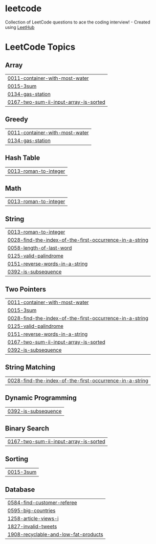 # leetcode
Collection of LeetCode questions to ace the coding interview! - Created using [LeetHub](https://github.com/QasimWani/LeetHub)

<!---LeetCode Topics Start-->
# LeetCode Topics
## Array
|  |
| ------- |
| [0011-container-with-most-water](https://github.com/omer-kirac/leetcode/tree/master/0011-container-with-most-water) |
| [0015-3sum](https://github.com/omer-kirac/leetcode/tree/master/0015-3sum) |
| [0134-gas-station](https://github.com/omer-kirac/leetcode/tree/master/0134-gas-station) |
| [0167-two-sum-ii-input-array-is-sorted](https://github.com/omer-kirac/leetcode/tree/master/0167-two-sum-ii-input-array-is-sorted) |
## Greedy
|  |
| ------- |
| [0011-container-with-most-water](https://github.com/omer-kirac/leetcode/tree/master/0011-container-with-most-water) |
| [0134-gas-station](https://github.com/omer-kirac/leetcode/tree/master/0134-gas-station) |
## Hash Table
|  |
| ------- |
| [0013-roman-to-integer](https://github.com/omer-kirac/leetcode/tree/master/0013-roman-to-integer) |
## Math
|  |
| ------- |
| [0013-roman-to-integer](https://github.com/omer-kirac/leetcode/tree/master/0013-roman-to-integer) |
## String
|  |
| ------- |
| [0013-roman-to-integer](https://github.com/omer-kirac/leetcode/tree/master/0013-roman-to-integer) |
| [0028-find-the-index-of-the-first-occurrence-in-a-string](https://github.com/omer-kirac/leetcode/tree/master/0028-find-the-index-of-the-first-occurrence-in-a-string) |
| [0058-length-of-last-word](https://github.com/omer-kirac/leetcode/tree/master/0058-length-of-last-word) |
| [0125-valid-palindrome](https://github.com/omer-kirac/leetcode/tree/master/0125-valid-palindrome) |
| [0151-reverse-words-in-a-string](https://github.com/omer-kirac/leetcode/tree/master/0151-reverse-words-in-a-string) |
| [0392-is-subsequence](https://github.com/omer-kirac/leetcode/tree/master/0392-is-subsequence) |
## Two Pointers
|  |
| ------- |
| [0011-container-with-most-water](https://github.com/omer-kirac/leetcode/tree/master/0011-container-with-most-water) |
| [0015-3sum](https://github.com/omer-kirac/leetcode/tree/master/0015-3sum) |
| [0028-find-the-index-of-the-first-occurrence-in-a-string](https://github.com/omer-kirac/leetcode/tree/master/0028-find-the-index-of-the-first-occurrence-in-a-string) |
| [0125-valid-palindrome](https://github.com/omer-kirac/leetcode/tree/master/0125-valid-palindrome) |
| [0151-reverse-words-in-a-string](https://github.com/omer-kirac/leetcode/tree/master/0151-reverse-words-in-a-string) |
| [0167-two-sum-ii-input-array-is-sorted](https://github.com/omer-kirac/leetcode/tree/master/0167-two-sum-ii-input-array-is-sorted) |
| [0392-is-subsequence](https://github.com/omer-kirac/leetcode/tree/master/0392-is-subsequence) |
## String Matching
|  |
| ------- |
| [0028-find-the-index-of-the-first-occurrence-in-a-string](https://github.com/omer-kirac/leetcode/tree/master/0028-find-the-index-of-the-first-occurrence-in-a-string) |
## Dynamic Programming
|  |
| ------- |
| [0392-is-subsequence](https://github.com/omer-kirac/leetcode/tree/master/0392-is-subsequence) |
## Binary Search
|  |
| ------- |
| [0167-two-sum-ii-input-array-is-sorted](https://github.com/omer-kirac/leetcode/tree/master/0167-two-sum-ii-input-array-is-sorted) |
## Sorting
|  |
| ------- |
| [0015-3sum](https://github.com/omer-kirac/leetcode/tree/master/0015-3sum) |
## Database
|  |
| ------- |
| [0584-find-customer-referee](https://github.com/omer-kirac/leetcode/tree/master/0584-find-customer-referee) |
| [0595-big-countries](https://github.com/omer-kirac/leetcode/tree/master/0595-big-countries) |
| [1258-article-views-i](https://github.com/omer-kirac/leetcode/tree/master/1258-article-views-i) |
| [1827-invalid-tweets](https://github.com/omer-kirac/leetcode/tree/master/1827-invalid-tweets) |
| [1908-recyclable-and-low-fat-products](https://github.com/omer-kirac/leetcode/tree/master/1908-recyclable-and-low-fat-products) |
<!---LeetCode Topics End-->